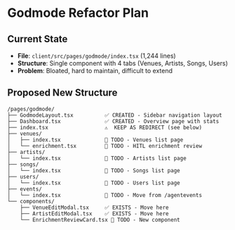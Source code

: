 # Godmode Refactor Plan

## Current State
- **File**: `client/src/pages/godmode/index.tsx` (1,244 lines)
- **Structure**: Single component with 4 tabs (Venues, Artists, Songs, Users)
- **Problem**: Bloated, hard to maintain, difficult to extend

## Proposed New Structure

```
/pages/godmode/
├── GodmodeLayout.tsx          ✅ CREATED - Sidebar navigation layout
├── Dashboard.tsx              ✅ CREATED - Overview page with stats
├── index.tsx                  ⚠️  KEEP AS REDIRECT (see below)
├── venues/
│   ├── index.tsx              📝 TODO - Venues list page
│   └── enrichment.tsx         📝 TODO - HITL enrichment review
├── artists/
│   └── index.tsx              📝 TODO - Artists list page
├── songs/
│   └── index.tsx              📝 TODO - Songs list page
├── users/
│   └── index.tsx              📝 TODO - Users list page
├── events/
│   └── index.tsx              📝 TODO - Move from /agentevents
└── components/
    ├── VenueEditModal.tsx     ✅ EXISTS - Move here
    ├── ArtistEditModal.tsx    ✅ EXISTS - Move here
    └── EnrichmentReviewCard.tsx 📝 TODO - New component